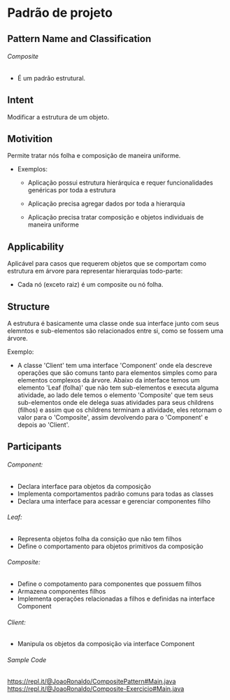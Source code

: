 # Padrão de projeto

## Pattern Name and Classification
  ###### Composite
  - É um padrão estrutural.
## Intent
 Modificar a estrutura de um objeto.
## Motivition
  Permite tratar nós folha e composição de maneira uniforme.
  - Exemplos:
    - Aplicação possui estrutura hierárquica e requer funcionalidades genéricas por toda a estrutura

    - Aplicação precisa agregar dados por toda a hierarquia

    - Aplicação precisa tratar composição e objetos individuais de maneira uniforme
    
## Applicability
  Aplicável para casos que requerem objetos que se comportam como estrutura em árvore para representar hierarquias todo-parte:
  - Cada nó (exceto raiz) é um composite ou nó folha.
## Structure  
  A estrutura é basicamente uma classe onde sua interface junto com seus elemntos e sub-elementos são relacionados entre si, como se fossem uma árvore. 
  
  Exemplo:
   - A classe 'Client' tem uma interface 'Component' onde ela descreve operações que são comuns tanto para elementos simples como para elementos complexos da árvore. Abaixo da interface temos um elemento 'Leaf (folha)' que não tem sub-elementos e executa alguma atividade, ao lado dele temos o elemento 'Composite' que tem seus sub-elementos onde ele delega suas atividades para seus childrens (filhos) e assim que os childrens terminam a atividade, eles retornam o valor para o 'Composite', assim devolvendo para o 'Component' e depois ao 'Client'.
## Participants
 ###### Component:
  - Declara interface para objetos da composição
  - Implementa comportamentos padrão comuns para todas as classes
  - Declara uma interface para acessar e gerenciar componentes filho

###### Leaf: 
  - Representa objetos folha da consição que não tem filhos
  - Define o comportamento para objetos primitivos da composição

###### Composite: 
  - Define o compotamento para componentes que possuem filhos
  - Armazena componentes filhos 
  - Implementa operações relacionadas a filhos e definidas na interface Component

###### Client:
  - Manipula os objetos da composição via interface Component


###### Sample Code
  https://repl.it/@JoaoRonaldo/CompositePattern#Main.java
  https://repl.it/@JoaoRonaldo/Composite-Exercicio#Main.java
